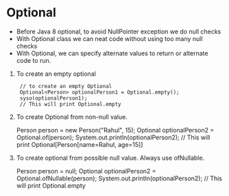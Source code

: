 # Optional

* Before Java 8 optional, to avoid NullPointer exception we do null checks
* With Optional class we can neat code without using too many null checks
* With Optional, we can specify alternate values to return or alternate code to run.



1) To create an empty optional

        // to create an empty Optional
        Optional<Person> optionalPerson1 = Optional.empty();
        syso(optionalPerson1);
        // This will print Optional.empty

2) To create Optional from non-null value.
 

    Person person = new Person("Rahul", 15);
    Optional<Person> optionalPerson2 = Optional.of(person);
    System.out.println(optionalPerson2);
    // This will print Optional[Person[name=Rahul, age=15]]

3) To create optional from possible null value. Always use ofNullable.


    Person person = null;
    Optional<Person> optionalPerson2 = Optional.ofNullable(person);
    System.out.println(optionalPerson2);
    // This will print Optional.empty

